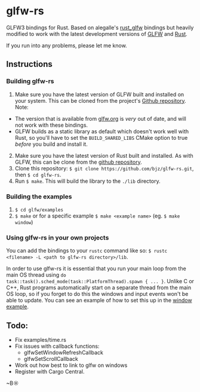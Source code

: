 # glfw-rs

GLFW3 bindings for Rust. Based on alegalle's [rust_glfw](https://github.com/alegalle/rust_glfw) bindings but heavily modified to work with the latest development versions of [GLFW](https://github.com/elmindreda/glfw) and [Rust](https://github.com/mozilla/rust).

If you run into any problems, please let me know.

## Instructions

### Building glfw-rs

1. Make sure you have the latest version of GLFW built and installed on your system. This can be cloned from the project's [Github repository](https://github.com/elmindreda/glfw). Note:
  - The version that is available from [glfw.org](http://www.glfw.org/) is _very_ out of date, and will not work with these bindings.
  - GLFW builds as a static library as default which doesn't work well with Rust, so you'll have to set the `BUILD_SHARED_LIBS` CMake option to true _before_ you build and install it.
2. Make sure you have the latest version of Rust built and installed. As with GLFW, this can be clone from the [github repository](https://github.com/mozilla/rust).
3. Clone this repository: `$ git clone https://github.com/bjz/glfw-rs.git`, then `$ cd glfw-rs`.
4. Run `$ make`. This will build the library to the `./lib` directory.

### Building the examples

1. `$ cd glfw/examples`
2. `$ make` or for a specific example `$ make <example name>` (eg. `$ make window`)

### Using glfw-rs in your own projects

You can add the bindings to your `rustc` command like so: `$ rustc <filename> -L <path to glfw-rs directory>/lib`.

In order to use glfw-rs it is essential that you run your main loop from the main OS thread using `do task::task().sched_mode(task::PlatformThread).spawn { ... }`. Unlike C or C++, Rust programs automatically start on a separate thread from the main OS loop, so if you forget to do this the windows and input events won't be able to update. You can see an example of how to set this up in the [window example](https://github.com/bjz/glfw-rs/blob/master/examples/window.rs).

## Todo:
- Fix examples/time.rs
- Fix issues with callback functions:
  - glfwSetWindowRefreshCallback
  - glfwSetScrollCallback
- Work out how best to link to glfw on windows
- Register with Cargo Central.

~B☼
